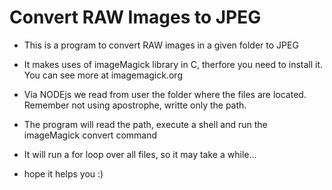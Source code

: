 # Convert RAW Images to JPEG

- This is a program to convert RAW images in a given folder to JPEG
- It makes uses of imageMagick library in C, therfore you need to install it. You can see more at imagemagick.org
- Via NODEjs we read from user the folder where the files are located. Remember not using apostrophe, writte only the path. 
- The program will read the path, execute a shell and run the imageMagick convert command 
- It will run a for loop over all files, so it may take a while...

- hope it helps you :)
